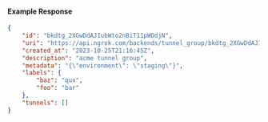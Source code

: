<!-- Code generated for API Clients. DO NOT EDIT. -->

#### Example Response

```json
{
	"id": "bkdtg_2XGwDdAJIubWto2nBiT11pWDdjN",
	"uri": "https://api.ngrok.com/backends/tunnel_group/bkdtg_2XGwDdAJIubWto2nBiT11pWDdjN",
	"created_at": "2023-10-25T21:16:45Z",
	"description": "acme tunnel group",
	"metadata": "{\"environment\": \"staging\"}",
	"labels": {
		"baz": "qux",
		"foo": "bar"
	},
	"tunnels": []
}
```

